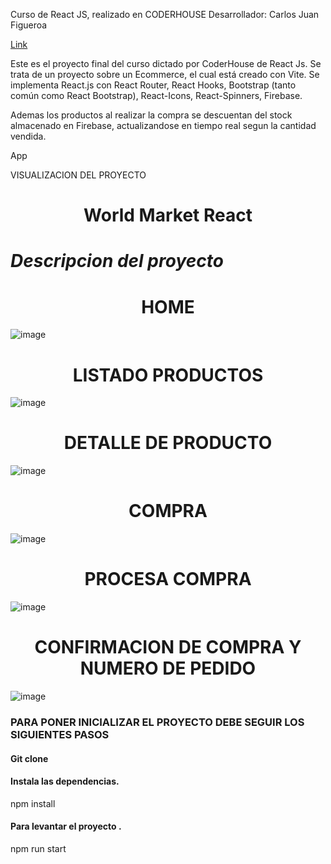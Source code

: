 Curso de React JS, realizado en CODERHOUSE
Desarrollador: Carlos Juan Figueroa


[Link](https://www.linkedin.com/in/carlosjfigueroa/)


Este es el proyecto final del curso dictado por CoderHouse de React Js. Se trata de un proyecto sobre un Ecommerce, el cual está creado con Vite. Se implementa React.js con React Router, React Hooks, Bootstrap (tanto común como React Bootstrap), React-Icons, React-Spinners, Firebase.

Ademas los productos al realizar la compra se descuentan del stock almacenado en Firebase, actualizandose en tiempo real segun la cantidad vendida.


App

VISUALIZACION DEL PROYECTO

<h1 align="center"> World Market React </h1>

# <em> Descripcion del proyecto </em> #

<h1 align="center"> HOME </h1>

![image](https://user-images.githubusercontent.com/71535916/183794106-1fa43a40-8537-432a-9e93-8befb1d6d7df.png)

<h1 align="center"> LISTADO PRODUCTOS </h1>

![image](https://user-images.githubusercontent.com/71535916/183794280-0b26ae0d-2752-41d3-9b94-9680af1dcc74.png)


<h1 align="center"> DETALLE DE PRODUCTO </h1>

![image](https://user-images.githubusercontent.com/71535916/183794244-08f83674-bcec-4c67-a99b-82b0c76bbac2.png)

<h1 align="center"> COMPRA </h1>

![image](https://user-images.githubusercontent.com/71535916/183795907-183f25ad-5ae8-4b94-b43f-d46ce13181f6.png)

<h1 align="center"> PROCESA COMPRA </h1>

![image](https://user-images.githubusercontent.com/71535916/183794530-ba756a15-26fe-4104-b7bc-27c28a6977b5.png)

<h1 align="center"> CONFIRMACION DE COMPRA Y NUMERO DE PEDIDO </h1>

![image](https://user-images.githubusercontent.com/71535916/183794605-e569568c-ad30-46be-8411-7f460ea404af.png)

<h3> PARA PONER INICIALIZAR EL PROYECTO DEBE SEGUIR LOS SIGUIENTES PASOS </h3>
<h4>Git clone</h4>
<h4>Instala las dependencias.</h4>
npm install
<h4>Para levantar el proyecto .</h4>
npm run start


